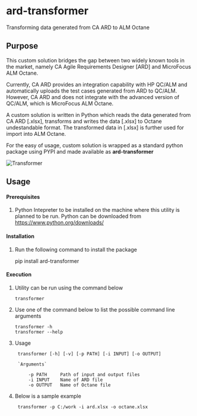 # ard-transformer
Transforming data generated from CA ARD to ALM Octane

## Purpose
This custom solution bridges the gap between two widely known tools in the market, namely CA Agile Requirements Designer [ARD] and MicroFocus ALM Octane.

Currently, CA ARD provides an integration capability with HP QC/ALM and automatically uploads the test cases generated from ARD to QC/ALM. However, CA ARD and does not integrate with the advanced version of QC/ALM, which is MicroFocus ALM Octane. 

A custom solution is written in Python which reads the data generated from CA ARD [.xlsx], transforms and writes the data [.xlsx] to Octane undestandable format. The transformed data in [.xlsx] is further used for import into ALM Octane.

For the easy of usage, custom solution is wrapped as a standard python package using PYPI and made available as **ard-transformer**   

![Transformer](https://upload.wikimedia.org/wikipedia/commons/6/60/ARD-Octane.jpg)


## Usage

#### Prerequisites
1. Python Intepreter to be installed on the machine where this utility is planned to be run. Python can be downloaded from https://www.python.org/downloads/

#### Installation
1. Run the following command to install the package
    
    pip install ard-transformer

#### Execution
1. Utility can be run using the command below

       transformer

2. Use one of the command below to list the possible command line arguments

       transformer -h
       transformer --help

3. Usage 
    
        transformer [-h] [-v] [-p PATH] [-i INPUT] [-o OUTPUT]
   
        `Arguments`

            -p PATH     Path of input and output files
            -i INPUT    Name of ARD file
            -o OUTPUT   Name of Octane file
          
3. Below is a sample example

        transformer -p C:/work -i ard.xlsx -o octane.xlsx
    
 
